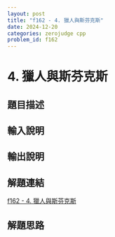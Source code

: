 ```yaml
---
layout: post
title: "f162 - 4. 獵人與斯芬克斯"
date: 2024-12-20
categories: zerojudge cpp
problem_id: f162
---
```


# 4. 獵人與斯芬克斯

## 題目描述



## 輸入說明



## 輸出說明



## 解題連結

[f162 - 4. 獵人與斯芬克斯](https://zerojudge.tw/ShowProblem?problemid=f162)

## 解題思路

